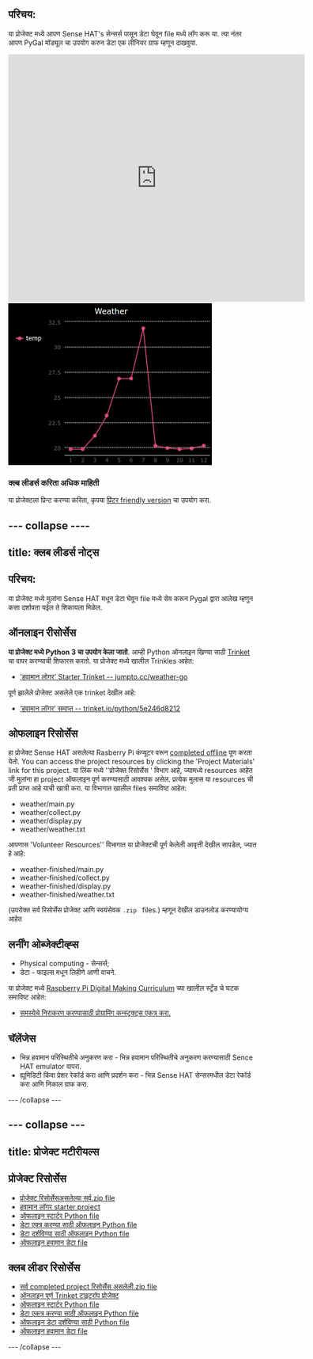 ## परिचय:

या प्रोजेक्ट मध्ये आपण Sense HAT's सेन्सर्स पासून डेटा घेवून file मध्ये लॉग करू या. त्या नंतर आपण PyGal मॉड्यूल चा उपयोग करुन डेटा एक लीनियर ग्राफ म्हणून दाखवुया.

<div class="trinket">
  <iframe src="https://trinket.io/embed/python/5e246d8212?outputOnly=true&start=result" width="600" height="500" frameborder="0" marginwidth="0" marginheight="0" allowfullscreen mark="crwd-mark">
</iframe> <img src="images/weather-final.png" />
</div>

### क्ल्ब लीडर्स करिता अधिक माहिती

या प्रोजेक्टला प्रिन्ट करण्या करिता, कृपया [प्रिंटर friendly version](https://projects.raspberrypi.org/en/projects/weather-logger/print) चा उपयोग करा.

## \--- collapse \----

## title: क्लब लीडर्स नोट्स

## परिचय:

या प्रोजेक्ट मध्ये मुलांना Sense HAT मधून डेटा घेवून file मध्ये सेव करून Pygal द्वारा आलेख म्हणुन कसा दर्शावता यईल ते शिकायला मिळेल.

## ऑनलाइन रीसोर्सेस

**या प्रोजेक्ट मध्ये Python 3 चा उपयोग केला जातो**. आम्ही Python ऑनलाइन खिण्या साठी [Trinket](https://trinket.io/) चा वापर करण्याची शिफारस करतो. या प्रोजेक्ट मध्ये खालील Trinkles आहेत:

* ['हवामान लोगर' Starter Trinket -- jumpto.cc/weather-go](http://jumpto.cc/weather-go)

पूर्ण झालेले प्रोजेक्ट असलेले एक trinket देखील आहे:

* [‘हवामान लॉगर’ समाप्त -- trinket.io/python/5e246d8212](https://trinket.io/python/5e246d8212)

## ओफलाइन रिसोर्सेस

हा प्रोजेक्ट Sense HAT असलेल्या Rasberry Pi कंप्यूटर वरून [completed offline](https://www.codeclubprojects.org/en-GB/resources/physical-sense-hat/) पूण करता येतो. You can access the project resources by clicking the 'Project Materials' link for this project. या लिंक मध्ये ''प्रोजेक्त रिसोर्सेस ' विभाग आहे, ज्यामध्ये resources आहेत जी मुलांना हा project ऑफलाइन पूर्ण करण्यासाठी आवश्यक असेल. प्रत्येक मुलास या resources ची प्रती प्राप्त आहे याची खात्री करा. या विभागात खालील files समाविष्ट आहेत:

* weather/main.py
* weather/collect.py
* weather/display.py
* weather/weather.txt

आपणास 'Volunteer Resources'' विभागात या प्रोजेक्टची पूर्ण केलेली आवृत्ती देखील सापडेल, ज्यात हे आहे:

* weather-finished/main.py
* weather-finished/collect.py
* weather-finished/display.py
* weather-finished/weather.txt

(उपरोक्त सर्व रिसोर्सेस प्रोजेक्ट आणि स्वयंसेवक `.zip ` files.) म्हणून देखील डाउनलोड करण्यायोग्य आहेत

## लर्नींग ओब्जेक्टीव्ह्स

* Physical computing - सेन्सर्स;
* डेटा - फाइल्स मधून लिहीणे आणी वाचने.

या प्रोजेक्ट मध्ये [ ​​Raspberry Pi Digital Making Curriculum](http://rpf.io/curriculum) च्या खालील स्ट्रँड चे घटक समाविष्ट आहेत:

* [समस्येचे निराकरण करण्यासाठी प्रोग्रामिंग कन्स्ट्रक्ट्स एकत्र करा.](https://www.raspberrypi.org/curriculum/programming/builder)

## चॅलेंजेस

* भिन्न हवामान परिस्थितीचे अनुकरण करा - भिन्न हवामान परिस्थितीचे अनुकरण करण्यासाठी Sence HAT emulator वापरा. 
* ह्यूमिडिटी किंवा प्रेशर रेकॉर्ड करा आणि प्रदर्शन करा - भिन्न Sense HAT सेन्सरमधील डेटा रेकॉर्ड करा आणि निकाल ग्राफ करा. 

\--- /collapse \---

## \--- collapse \---

## title: प्रोजेक्ट मटीरीयल्स

## प्रोजेक्ट रिसोर्सेस

* [प्रोजेक्ट रिसोर्सेसअसलेल्या सर्व.zip file](resources/weather-logger-project-resources.zip)
* [हवामान लॉगर starter project](http://jumpto.cc/weather-go)
* [ऑफलाइन स्टार्टर Python file](resources/weather-logger-main.py)
* [डेटा एक्त्र करण्या साठी ऑफलाइन Python file](resources/weather-logger-collect.py)
* [डेटा दर्शविण्या साठी ऑफलाइन Python file](resources/weather-logger-display.py)
* [ऑफलाइन हवामान डेटा file](resources/weather--loggerweather.txt)

## क्लब लीडर रिसोर्सेस

* [सर्व completed project रिसोर्सेस असलेली.zip file](resources/weather-logger-volunteer-resources.zip)
* [ऑनलाइन पूर्ण Trinket टाइटरॉप प्रोजेक्ट](https://trinket.io/python/5e246d8212)
* [ऑफलाइन स्टार्टर Python file](resources/weather-logger-finished-main.py)
* [डेटा एकत्र करण्या साठी ऑफलाइन Python file](resources/weather-logger-finished-collect.py)
* [ऑफलाइन डेटा दर्शविण्या साठी Python file](resources/weather-logger-finished-display.py)
* [ऑफलाइन हवामान डेटा file](resources/weather-logger-finished-weather.txt)

\--- /collapse \---